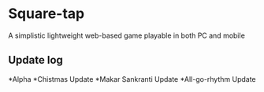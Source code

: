 # Square-tap
A simplistic lightweight web-based game playable in both PC and mobile
## Update log
*Alpha
*Chistmas Update
*Makar Sankranti Update
*All-go-rhythm Update 